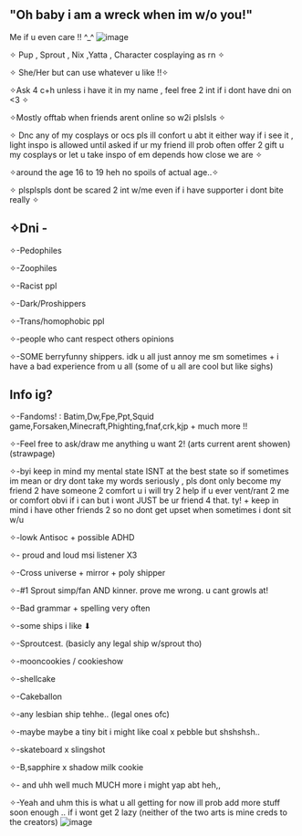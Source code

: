 ## "Oh baby i am a wreck when im w/o you!"


Me if u even care !! ^_^
![image](https://github.com/user-attachments/assets/7dd10567-8b13-4974-94ef-e43e31a3d950)


✧ Pup , Sprout , Nix ,Yatta , Character cosplaying as rn ✧

✧ She/Her but can use whatever u like !!✧

✧Ask 4 c+h unless i have it in my name , feel free 2 int if i dont have dni on <3 ✧

✧Mostly offtab when friends arent online so w2i plslsls ✧

✧ Dnc any of my cosplays or ocs pls ill confort u abt it either way if i see it , light inspo is allowed until asked if ur my friend ill prob often offer 2 gift u my cosplays or let u take inspo of em depends how close we are ✧

✧around the age 16 to 19 heh no spoils of actual age..✧

✧ plsplspls dont be scared 2 int w/me even if i have supporter i dont bite really ✧

## ✧Dni -

✧-Pedophiles

✧-Zoophiles

✧-Racist ppl

✧-Dark/Proshippers

✧-Trans/homophobic ppl

✧-people who cant respect others opinions

✧-SOME berryfunny shippers. idk u all just annoy me sm sometimes + i have a bad experience from u all (some of u all are cool but like sighs)

## Info ig?

✧-Fandoms! : Batim,Dw,Fpe,Ppt,Squid game,Forsaken,Minecraft,Phighting,fnaf,crk,kjp + much more !!

✧-Feel free to ask/draw me anything u want 2! (arts current arent showen)    (strawpage)

✧-byi keep in mind my mental state ISNT at the best state so if sometimes im mean or dry dont take my words seriously , pls dont only become my friend 2 have someone 2 comfort u i will try 2 help if u ever vent/rant 2 me or comfort obvi if i can but i wont JUST be ur friend 4 that. ty! + keep in mind i have other friends 2 so no dont get upset when sometimes i dont sit w/u

✧-lowk Antisoc + possible ADHD

✧- proud and loud msi listener X3

✧-Cross universe + mirror + poly shipper

✧-#1 Sprout simp/fan AND kinner. prove me wrong. u cant growls at!

✧-Bad grammar + spelling very often

✧-some ships i like ⬇

✧-Sproutcest. (basicly any legal ship w/sprout tho)

✧-mooncookies / cookieshow

✧-shellcake

✧-Cakeballon

✧-any lesbian ship tehhe.. (legal ones ofc)

✧-maybe maybe a tiny bit i might like coal x pebble but shshshsh..

✧-skateboard x slingshot

✧-B,sapphire x shadow milk cookie

✧- and uhh well much MUCH more i might yap abt heh,,





✧-Yeah and uhm this is what u all getting for now ill prob add more stuff soon enough .. if i wont get 2 lazy (neither of the two arts is mine creds to the creators)
![image](https://github.com/user-attachments/assets/ad89364b-a348-48d1-b3e2-24982f8b3796)






















































